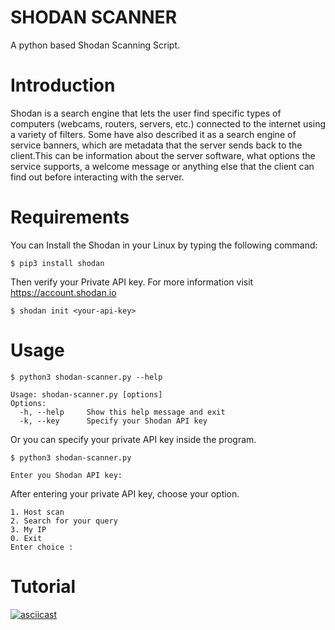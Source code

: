 # SHODAN SCANNER #

A python based Shodan Scanning Script.

# Introduction #
Shodan is a search engine that lets the user find specific types of computers (webcams, routers, servers, etc.) connected to the internet using a variety of filters. Some have also described it as a search engine of service banners, which are metadata that the server sends back to the client.This can be information about the server software, what options the service supports, a welcome message or anything else that the client can find out before interacting with the server. 

# Requirements #
You can Install the Shodan in your Linux by typing the following command:

```
$ pip3 install shodan
```

Then verify your Private API key. For more information visit https://account.shodan.io

```
$ shodan init <your-api-key>
```

# Usage #
```
$ python3 shodan-scanner.py --help 

Usage: shodan-scanner.py [options]
Options:
  -h, --help     Show this help message and exit
  -k, --key      Specify your Shodan API key

```
Or you can specify your private API key inside the program.

```
$ python3 shodan-scanner.py

Enter you Shodan API key: 
```

After entering your private API key, choose your option.

```
1. Host scan
2. Search for your query
3. My IP
0. Exit
Enter choice :
```

# Tutorial #
[![asciicast](https://asciinema.org/a/6z3qC4Sm3dH6O6rkvwVrgJm61.png)](https://asciinema.org/a/6z3qC4Sm3dH6O6rkvwVrgJm61)
